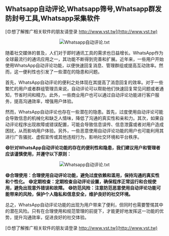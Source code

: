 ## **Whatsapp自动评论,Whatsapp筛号,Whatsapp群发防封号工具,Whatsapp采集软件**

[😍想了解推广相关软件的朋友请登录 http://www.vst.tw](http://www.vst.tw)

 <center><img src="https://vst.tw/MP4/tuiguang/png/3.png" alt="Whatsapp自动评论.txt"></center>

随着社交媒体的普及，人们对于即时通讯工具的需求也日益增长。WhatsApp作为全球最流行的通讯应用之一，其功能不断得到完善和扩展。近年来，一些用户开始使用WhatsApp自动评论功能，以便快速回复消息、管理群组或提高互动效率。然而，这一便利性也引发了一些潜在的隐患和问题。

首先，WhatsApp自动评论的便利之处体现在其提高了消息回复的效率。对于一些繁忙的用户或者群组管理员来说，自动评论可以帮助他们快速回复常见问题或者通知，节省时间和精力。此外，一些商业用户也可以通过自动评论功能进行客户服务，提高沟通效率，增强用户体验。

然而，WhatsApp自动评论也存在一些潜在的隐患。首先，过度使用自动评论可能会导致信息的机械化和缺乏人情味，降低了沟通的真实性和亲和力。其次，如果自动评论程序出现故障或错误配置，可能会导致信息误传、信息泄露或者对用户造成困扰，从而影响用户体验。另外，一些恶意使用自动评论功能的用户也可能利用其进行广告骚扰、虚假宣传或其他违规行为，影响社交环境和平台秩序。

**😄针对WhatsApp自动评论功能的存在的便利性和隐患，我们建议用户和管理者应该谨慎使用，并遵守以下原则：**

 <center><img src="https://vst.tw/MP4/tuiguang/png/0.png" alt="Whatsapp自动评论.txt"></center>

**😄合理使用：合理使用自动评论功能，避免过度依赖和滥用，保持沟通的真实性和个性化。**
**😄定期检查：定期检查自动评论设置，确保程序正常运行和合规使用，避免出现意外错误和故障。**
**😄防范风险：注意防范恶意使用自动评论功能可能带来的风险，保护个人隐私和信息安全，维护良好的社交环境。**

总之，WhatsApp自动评论功能的出现为用户带来了便利，但同时也需要警惕其中的潜在风险。只有在合理使用和规范管理的前提下，才能更好地发挥这一功能的优势，提升沟通效率，促进良好的社交体验。

[😍想了解推广相关软件的朋友请登录 http://www.vst.tw](http://www.vst.tw)



